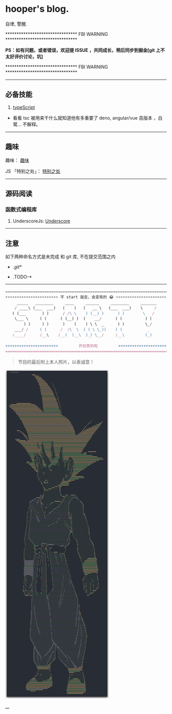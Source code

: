 # hooper's blog.

自律, 警醒.

******************************** FBI WARNING ********************************

__PS：如有问题，或者错误，欢迎提 ISSUE ，共同成长，稍后同步到掘金[git 上不太好评价讨论，坑]__

******************************** FBI WARNING ********************************

----


## 必备技能

1. [typeScript](./TS/readme.md)

- 看看 tsc 被用来干什么就知道他有多重要了 deno, angular/vue 高版本 ，白鹭...  不解释。


---


## 趣味

趣味： [趣味](./interesting/hehe.js)

JS 「特别之处」： [特别之处](./interesting/index.md)

---


## 源码阅读

### 函数式编程库

1. UnderscoreJs: [Underscore](./source/Underscore.js/readme.md)



---


## 注意

如下两种命名方式是未完成 和 git 库, 不在提交范围之内

- ._git_*

- .TODO-*



---


```javascript
=======================================================================
+++++++++++++++++++++++ 不 start 就走，会变弯的 😂 +++++++++++++++++++++++
     _____   ________     ____     ______     ________     _______
    / ____\ (___  ___)   (    )   (   __ \   (___  ___)    \     /
   ( (___       ) )      / /\ \    ) (__) )      ) )        \   /
    \___ \     ( (      ( (__) )  (    __/      ( (          ) (
        ) )     ) )      )    (    ) \ \  _      ) )         \_/
    ___/ /     ( (      /  /\  \  ( ( \ \_))    ( (           _
   /____/      /__\    /__(  )__\  )_) \__/     /__\         (_)

+++++++++++++++++++++++         开玩笑的啦         ++++++++++++++++++++++
=======================================================================
```


> 节目的最后附上本人照片，以表诚意！

![wk](./resource/img/wk.png)

[...](./interesting/hehe.js)
